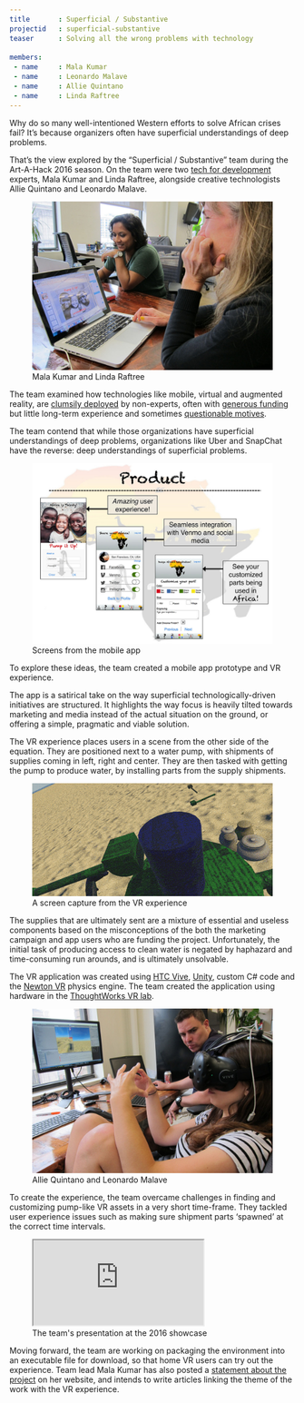```yaml
---
title       : Superficial / Substantive
projectid   : superficial-substantive
teaser      : Solving all the wrong problems with technology

members:
 - name     : Mala Kumar
 - name     : Leonardo Malave
 - name     : Allie Quintano
 - name     : Linda Raftree
---
```


Why do so many well-intentioned Western efforts to solve African crises fail? It’s because organizers often have superficial understandings of deep problems.

That’s the view explored by the “Superficial / Substantive” team during the Art-A-Hack 2016 season. On the team were two [tech for development](https://en.wikipedia.org/wiki/Information_and_communication_technologies_for_development) experts, Mala Kumar and Linda Raftree, alongside creative technologists Allie Quintano and Leonardo Malave.

<figure>
	<img src="/images/projects/2016/superficial-substantive/mala-linda.jpg" alt="Mala Kumar and Linda Raftree" />
	<figcaption>Mala Kumar and Linda Raftree</figcaption>
</figure>

The team examined how technologies like mobile, virtual and augmented reality, are [clumsily deployed](http://www.nytimes.com/2016/07/10/opinion/sunday/solving-all-the-wrong-problems.html?_r=0) by non-experts, often with [generous funding](http://www.nytimes.com/2013/08/11/magazine/a-save-the-world-field-trip-for-millionaire-tech-moguls.html) but little long-term experience and sometimes [questionable motives](http://www.adweek.com/agencyspy/apple-store-removes-grey-singapores-i-sea-app-before-it-wins-a-cannes-lions/111538).

The team contend that while those organizations have superficial understandings of deep problems, organizations like Uber and SnapChat have the reverse: deep understandings of superficial problems.

<figure>
	<img src="/images/projects/2016/superficial-substantive/pump-it-up.jpg" alt="Screens from the mobile app" />
	<figcaption>Screens from the mobile app</figcaption>
</figure>

To explore these ideas, the team created a mobile app prototype and VR experience.

The app is a satirical take on the way superficial technologically-driven initiatives are structured. It highlights the way focus is heavily tilted towards marketing and media instead of the actual situation on the ground, or offering a simple, pragmatic and viable solution.

The VR experience places users in a scene from the other side of the equation. They are positioned next to a water pump, with shipments of supplies coming in left, right and center. They are then tasked with getting the pump to produce water, by installing parts from the supply shipments.

<figure>
	<img src="/images/projects/2016/superficial-substantive/unity-application.gif" alt="A screen capture from the VR experience" />
	<figcaption>A screen capture from the VR experience</figcaption>
</figure>

The supplies that are ultimately sent are a mixture of essential and useless components based on the misconceptions of the both the marketing campaign and app users who are funding the project. Unfortunately, the initial task of producing access to clean water is negated by haphazard and time-consuming run arounds, and is ultimately unsolvable.

The VR application was created using [HTC Vive](http://www.vive.com/), [Unity](https://unity3d.com/), custom C# code and the [Newton VR](http://www.vrinflux.com/newton-vr-physics-based-interaction-on-the-vive/) physics engine. The team created the application using hardware in the [ThoughtWorks VR lab](https://thoughtworksarts.io/blog/inside-our-brand-new-hack-lab/).

<figure>
	<img src="/images/projects/2016/superficial-substantive/allie-leo.jpg" alt="Allie Quintano and Leonardo Malave" />
	<figcaption>Allie Quintano and Leonardo Malave</figcaption>
</figure>

To create the experience, the team overcame challenges in finding and customizing pump-like VR assets in a very short time-frame. They tackled user experience issues such as making sure shipment parts ‘spawned’ at the correct time intervals.

<figure class="video ratio-55 with-caption">
	<iframe src="https://www.youtube.com/embed/lwDXSci-5RI" allowfullscreen></iframe>
	<figcaption>The team's presentation at the 2016 showcase</figcaption>
</figure>

Moving forward, the team are working on packaging the environment into an executable file for download, so that home VR users can try out the experience. Team lead Mala Kumar has also posted a [statement about the project](http://malakumar.com/2016/07/12/art-a-hack-summer-2016/) on her website, and intends to write articles linking the theme of the work with the VR experience.
